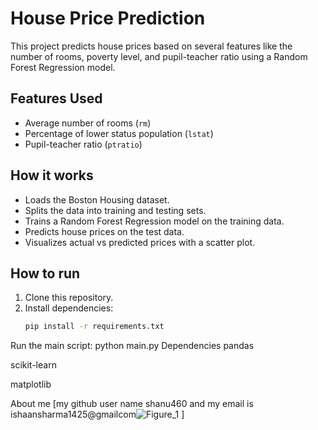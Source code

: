 # House Price Prediction

This project predicts house prices based on several features like the number of rooms, poverty level, and pupil-teacher ratio using a Random Forest Regression model.

## Features Used
- Average number of rooms (`rm`)
- Percentage of lower status population (`lstat`)
- Pupil-teacher ratio (`ptratio`)

## How it works
- Loads the Boston Housing dataset.
- Splits the data into training and testing sets.
- Trains a Random Forest Regression model on the training data.
- Predicts house prices on the test data.
- Visualizes actual vs predicted prices with a scatter plot.

## How to run
1. Clone this repository.
2. Install dependencies:
   ```bash
   pip install -r requirements.txt
Run the main script:
python main.py
Dependencies
pandas

scikit-learn

matplotlib

About me
[my github user name shanu460 and my email is ishaansharma1425@gmailcom![Figure_1](https://github.com/user-attachments/assets/9e904344-d92d-4392-9e99-1c434cdcdb8c)
]
